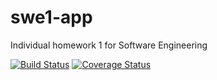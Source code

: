 # swe1-app
Individual homework 1 for Software Engineering

[![Build Status](https://app.travis-ci.com/FranckyXue/swe1-app.svg?branch=main)](https://app.travis-ci.com/FranckyXue/swe1-app)
[![Coverage Status](https://coveralls.io/repos/github/FranckyXue/swe1-app/badge.svg?branch=test)](https://coveralls.io/github/FranckyXue/swe1-app?branch=test)

